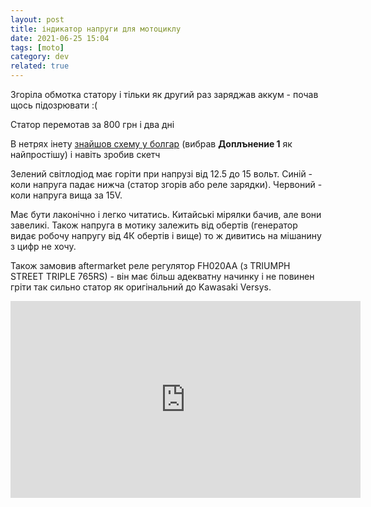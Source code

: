 ```yaml
---
layout: post
title: індикатор напруги для мотоциклу
date: 2021-06-25 15:04 
tags: [moto]
category: dev
related: true
---
```


Згоріла обмотка статору і тільки як другий раз заряджав аккум - почав щось підозрювати :(

Статор перемотав за 800 грн і два дні

В нетрях інету [знайшов схему у болгар](http://www.kn34pc.com/construct/kolo_hristov_av_rgb.html) (вибрав **Доплънение 1** як найпростішу) і навіть зробив скетч

Зелений світлодіод має горіти при напрузі від 12.5 до 15 вольт.
Синій - коли напруга падає нижча (статор згорів або реле зарядки).
Червоний - коли напруга вища за 15V.

Має бути лаконічно і легко читатись. Китайські мірялки бачив, але вони завеликі. Також напруга в мотику залежить від обертів (генератор видає робочу напругу від 4К обертів і вище) то ж дивитись на мішанину з цифр не хочу.

Також замовив aftermarket реле регулятор FH020AA (з TRIUMPH STREET TRIPLE 765RS) - він має більш адекватну начинку і не повинен гріти так сильно статор як оригінальний до Kawasaki Versys.

<iframe width="560" height="315" src="https://www.youtube.com/embed/ytLviVVIoUI" title="YouTube video player" frameborder="0" allow="accelerometer; autoplay; clipboard-write; encrypted-media; gyroscope; picture-in-picture" allowfullscreen></iframe>
